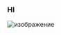 ### HI
![изображение](https://github.com/WAYLIVES/waylives.ReadMe/assets/130656326/143a8aff-b841-46a7-9e4d-fbfe3efbfcaa)
